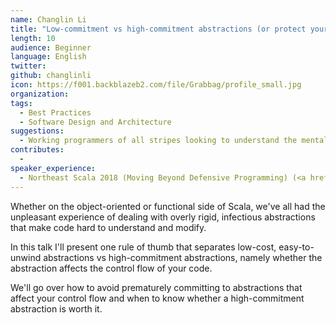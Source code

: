 ```yaml
---
name: Changlin Li
title: "Low-commitment vs high-commitment abstractions (or protect your control flow!)"
length: 10
audience: Beginner
language: English
twitter: 
github: changlinli
icon: https://f001.backblazeb2.com/file/Grabbag/profile_small.jpg
organization: 
tags:
  - Best Practices
  - Software Design and Architecture
suggestions:
  - Working programmers of all stripes looking to understand the mental cost of abstractions better
contributes:
  - 
speaker_experience:
  - Northeast Scala 2018 (Moving Beyond Defensive Programming) (<a href="https://github.com/changlinli/types_presentation_slides">slides</a>, <a href="https://www.youtube.com/watch?v=Csj3lzsr0_I">video</a>)
---
```

Whether on the object-oriented or functional side of Scala, we've all had the unpleasant experience of dealing with overly rigid, infectious abstractions that make code hard to understand and modify.

In this talk I'll present one rule of thumb that separates low-cost, easy-to-unwind abstractions vs high-commitment abstractions, namely whether the abstraction affects the control flow of your code.

We'll go over how to avoid prematurely committing to abstractions that affect your control flow and when to know whether a high-commitment abstraction is worth it.
